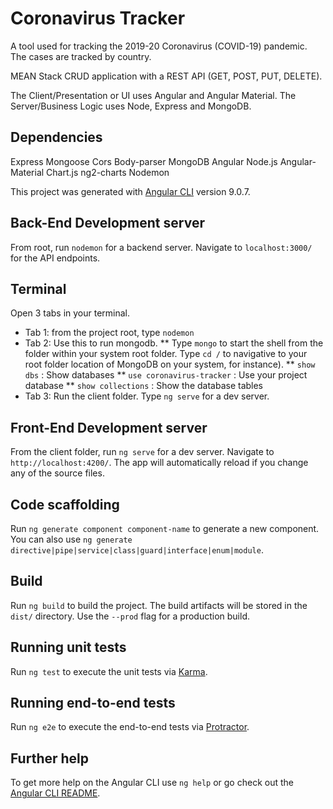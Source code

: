 # Coronavirus Tracker

A tool used for tracking the 2019-20 Coronavirus (COVID-19) pandemic. The cases are tracked by country.

MEAN Stack CRUD application with a REST API (GET, POST, PUT, DELETE).

The Client/Presentation or UI uses Angular and Angular Material.
The Server/Business Logic uses Node, Express and MongoDB.

## Dependencies
Express
Mongoose
Cors
Body-parser
MongoDB
Angular
Node.js
Angular-Material
Chart.js
ng2-charts
Nodemon

This project was generated with [Angular CLI](https://github.com/angular/angular-cli) version 9.0.7.

## Back-End Development server
From root, run `nodemon` for a backend server. Navigate to `localhost:3000/` for the API endpoints.

## Terminal 
Open 3 tabs in your terminal. 

* Tab 1: from the project root, type `nodemon`
* Tab 2: Use this to run mongodb.
** Type `mongo` to start the shell from the folder within your system root folder. Type `cd /` to navigative to your root folder location of MongoDB on your system, for instance).
** `show dbs` : Show databases
** `use coronavirus-tracker` : Use your project database
** `show collections` : Show the database tables
* Tab 3: Run the client folder. Type `ng serve` for a dev server.

## Front-End Development server
From the client folder, run `ng serve` for a dev server. Navigate to `http://localhost:4200/`. The app will automatically reload if you change any of the source files.

## Code scaffolding

Run `ng generate component component-name` to generate a new component. You can also use `ng generate directive|pipe|service|class|guard|interface|enum|module`.

## Build

Run `ng build` to build the project. The build artifacts will be stored in the `dist/` directory. Use the `--prod` flag for a production build.

## Running unit tests

Run `ng test` to execute the unit tests via [Karma](https://karma-runner.github.io).

## Running end-to-end tests

Run `ng e2e` to execute the end-to-end tests via [Protractor](http://www.protractortest.org/).

## Further help

To get more help on the Angular CLI use `ng help` or go check out the [Angular CLI README](https://github.com/angular/angular-cli/blob/master/README.md).
